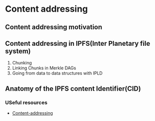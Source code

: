 # Content addressing

## Content addressing motivation

## Content addressing in IPFS(Inter Planetary file system)

1. Chunking
2. Linking Chunks in Merkle DAGs
3. Going from data to data structures with IPLD

## Anatomy of the IPFS content Identifier(CID)



### USeful resources

- [Content-addressing](https://flyingzumwalt.gitbooks.io/decentralized-web-primer/content/avenues-for-access/lessons/power-of-content-addressing.html)
